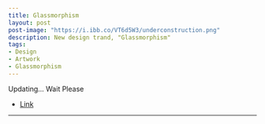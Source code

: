 ```yaml
---
title: Glassmorphism
layout: post
post-image: "https://i.ibb.co/VT6d5W3/underconstruction.png"
description: New design trand, "Glassmorphism"
tags:
- Design
- Artwork
- Glassmorphism
---
```


Updating... Wait Please
* [Link](https://www.instagram.com/p/CpMt8W9PGz9/?utm_source=ig_web_copy_link)

---
